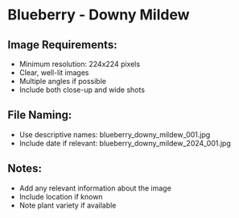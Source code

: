 # Blueberry - Downy Mildew

## Image Requirements:
- Minimum resolution: 224x224 pixels
- Clear, well-lit images
- Multiple angles if possible
- Include both close-up and wide shots

## File Naming:
- Use descriptive names: blueberry_downy_mildew_001.jpg
- Include date if relevant: blueberry_downy_mildew_2024_001.jpg

## Notes:
- Add any relevant information about the image
- Include location if known
- Note plant variety if available
